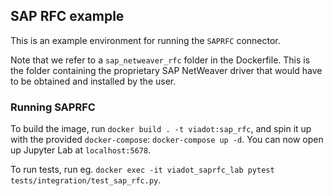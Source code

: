 ## SAP RFC example

This is an example environment for running the `SAPRFC` connector. 


Note that we refer to a `sap_netweaver_rfc` folder in the Dockerfile. This is the folder containing the proprietary SAP NetWeaver driver that would have to be obtained and installed by the user.

### Running SAPRFC
To build the image, run `docker build . -t viadot:sap_rfc`, and spin it up with the provided `docker-compose`: `docker-compose up -d`. You can now open up Jupyter Lab at `localhost:5678`. 

To run tests, run eg. `docker exec -it viadot_saprfc_lab pytest tests/integration/test_sap_rfc.py`.